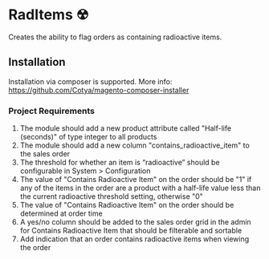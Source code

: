 # RadItems ☢
Creates the ability to flag orders as containing radioactive items.

## Installation
Installation via composer is supported. More info: https://github.com/Cotya/magento-composer-installer

### Project Requirements
1. The module should add a new product attribute called "Half-life (seconds)" of type integer to all products
2. The module should add a new column "contains_radioactive_item" to the sales order
3. The threshold for whether an item is “radioactive” should be configurable in System > Configuration
4. The value of "Contains Radioactive Item" on the order should be "1" if any of the items in the order are a
product with a half-life value less than the current radioactive threshold setting, otherwise "0"
5. The value of "Contains Radioactive Item" on the order should be determined at order time
6. A yes/no column should be added to the sales order grid in the admin for Contains Radioactive Item that should be filterable and sortable
7. Add indication that an order contains radioactive items when viewing the order
